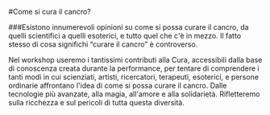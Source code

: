 #Come si cura il cancro?

###Esistono innumerevoli opinioni su come si possa curare il cancro, da quelli scientifici a quelli esoterici, e tutto quel che c'è in mezzo. Il fatto stesso di cosa significhi “curare il cancro” è controverso. 

Nel workshop useremo i tantissimi contributi alla Cura, accessibili dalla base di conoscenza creata durante la performance, per tentare di comprendere i tanti modi in cui scienziati, artisti, ricercatori, terapeuti, esoterici, e persone ordinarie affrontano l'idea di come si possa curare il cancro. Dalle tecnologie più avanzate, alla magia, all'amore e alla solidarietà. Rifletteremo sulla ricchezza e sul pericoli di tutta questa diversità.

